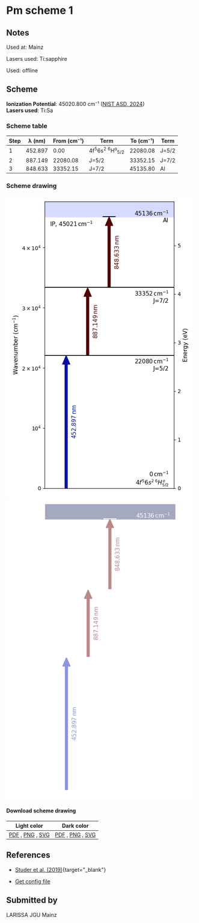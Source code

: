 # Pm scheme 1

## Notes

Used at: Mainz

Lasers used: Ti:sapphire

Used: offline





## Scheme

**Ionization Potential**: 45020.800 cm⁻¹ ([NIST ASD, 2024](https://www.nist.gov/pml/atomic-spectra-database))  
**Lasers used**: Ti:Sa

### Scheme table

| Step | λ (nm)  | From (cm⁻¹) |                                 Term                                 | To (cm⁻¹) | Term  |
| ---- | ------- | ----------- | -------------------------------------------------------------------- | --------- | ----- |
| 1    | 452.897 | 0.00        | 4f<sup>5</sup>6s<sup>2</sup> <sup>6</sup>H<sup>o</sup><sub>5/2</sub> | 22080.08  | J=5/2 |
| 2    | 887.149 | 22080.08    | J=5/2                                                                | 33352.15  | J=7/2 |
| 3    | 848.633 | 33352.15    | J=7/2                                                                | 45135.80  | AI    |


### Scheme drawing

![pm scheme, light mode](pm-001/pm-001-light.png#only-light)
![pm scheme, dark mode](pm-001/pm-001-dark-web.png#only-dark)

#### Download scheme drawing

|                                            Light color                                            |                                           Dark color                                           |
| ------------------------------------------------------------------------------------------------- | ---------------------------------------------------------------------------------------------- |
| [PDF](pm-001/pm-001-light.pdf) , [PNG](pm-001/pm-001-light.png) , [SVG](pm-001/pm-001-light.svg)  | [PDF](pm-001/pm-001-dark.pdf) , [PNG](pm-001/pm-001-dark.png) , [SVG](pm-001/pm-001-dark.svg)  |


## References

  - [Studer et al. (2019)](https://doi.org/10.1103/PhysRevA.99.062513){target="_blank"}

  - [Get config file](https://github.com/RIMS-Code/rims-code.github.io/blob/main/db/pm-001.json)



## Submitted by

LARISSA JGU Mainz

